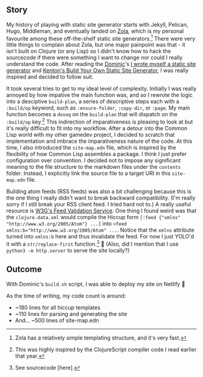 ## Story

My history of playing with static site generator starts with Jekyll, Pelican,
Hugo, Middleman, and eventually landed on [Zola][3], which is my personal
favourite among these off-the-shelf static site generators.[^1] There were very
little things to complain about Zola, but one major painpoint was that - it
isn't built on Clojure (or any Lisp) so I didn't know how to hack the sourcecode
if there were something I want to change nor could I really understand the code.
After reading the [Dominic][1]'s [I wrote myself a static site generator][2] and
[Kenton's Build Your Own Static Site Generator][4], I was really inspired and
decided to follow suit.

It took several tries to get to my ideal level of complexity.  Initially I was
really annoyed by how impative the main function was, and so I rewrote the logic
into a desciptive `build-plan`, a series of descriptive steps each with a
`:build/op` keyword, such as `:ensure-folder`, `:copy-dir`, or `:page`.  My main
function becomes a `doseq` on the `build-plan` that will dispatch on the
`:build/op` key.[^2] This indirection of imparativeness is pleasing to look at
but it's really difficult to fit into my workflow.  After a detour into the
Common Lisp world with my other gamedev project, I decided to scratch that
implementation and imbrace the imparativeness nature of the code.  At this time,
I also introduced the `site-map.edn` file, which is inspired by the flexibility
of how Common Lisp assembles a package.  I think I just prefer configuration
over convention.  I decided not to impose any significant meaning to the file
structure to the markdown files under the `contents` folder.  Instead, I
explicitly link the source file to a target URI in this `site-map.edn` file.

Building atom feeds (RSS feeds) was also a bit challenging because this is the
one thing I really didn't want to break backward compatibility.  (I'm really
sorry if I still break your RSS client feed.  I tried hard not to.)  A really
useful resource is [W3G's Feed Validation Service][5].  One thing I found weird
was that the `clojure.data.xml` would compile the Hiccup form `[:feed {"xmlns"
"http://www.w3.org/2005/Atom"} ...]` into `<feed
xmlns:b="http://www.w3.org/2005/Atom" ...`.  Notice that the `xmlns` attribute
turned into `xmlns:b` here and thus invalidate the feed.  For now I just YOLO'd
it with a `str/replace-first` function.[^3] 🤷 (Also, did I mention that I use
`python3 -m http.server` to serve the site locally?)

## Outcome

With Dominic's `build.sh` script, I was able to deploy my site on Netlify 🎉

As the time of writing, my code count is around:
- ~180 lines for all hiccup templates
- ~110 lines for parsing and generating the site
- And... ~500 lines of site-map.edn

[^1]: Zola has a relatively simple templating structure, and it's very fast.

[^2]: This was highly inspired by the ClojureScript compiler code I read earlier that year.

[^3]: See sourcecode [here].

[1]:https://freeston.me
[2]:https://freeston.me/posts/2021-11-29-new-site-generator/
[3]:https://getzola.org
[4]:https://blog.hamaluik.ca/posts/build-your-own-static-site-generator/
[5]:https://validator.w3.org/feed/check.cgi
[6]:https://github.com/dawranliou/dawranliou.com/blob/master/src/com/dawranliou/build.clj#L65-L69

